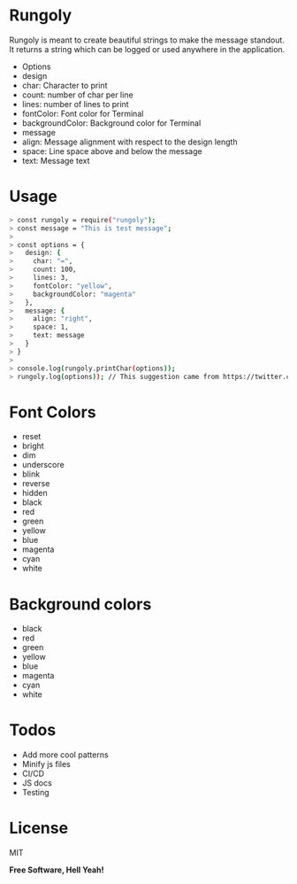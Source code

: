 
# Rungoly

Rungoly is meant to create beautiful strings to make the message standout. It returns a string which can be logged or used anywhere in the application.

- Options
- design
- char: Character to print
- count: number of char per line
- lines: number of lines to print
- fontColor: Font color for Terminal
- backgroundColor: Background color for Terminal
- message
- align: Message alignment with respect to the design length
- space: Line space above and below the message
- text: Message text

# Usage
```sh
> const rungoly = require("rungoly");
> const message = "This is test message";
> 
> const options = {
>   design: {
>     char: "=",
>     count: 100,
>     lines: 3,
>     fontColor: "yellow",
>     backgroundColor: "magenta"
>   },
>   message: {
>     align: "right",
>     space: 1,
>     text: message
>   }
> }
>
> console.log(rungoly.printChar(options));
> rungoly.log(options)); // This suggestion came from https://twitter.com/cunfusia
```

# Font Colors	
- reset
- bright
- dim
- underscore
- blink
- reverse
- hidden
- black
- red
- green
- yellow
- blue
- magenta
- cyan
- white

# Background colors
- black
- red
- green
- yellow
- blue
- magenta
- cyan
- white

# Todos
- Add more cool patterns
- Minify js files
- CI/CD
- JS docs
- Testing

# License
MIT

**Free Software, Hell Yeah!**